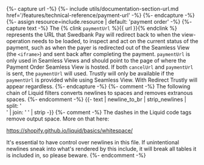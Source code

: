 {%- capture url -%}
    {%- include utils/documentation-section-url.md
        href='/features/technical-reference/payment-url' -%}
{%- endcapture -%}
{%- assign resource=include.resource | default: 'payment order' -%}
{%- capture text -%}
The {% clink `paymentUrl` %}{{ url }}{% endclink %} represents the URL that
Swedbank Pay will redirect back to when the view-operation needs to be loaded,
to inspect and act on the current status of the payment, such as when the payer
is redirected out of the Seamless View (the `<iframe>`) and sent back after
completing the payment. `paymentUrl` is only used in Seamless Views and should
point to the page of where the Payment Order Seamless View is hosted. If both
`cancelUrl` and `paymentUrl` is sent, the `paymentUrl` will used. Trustly will
only be available if the `paymentUrl` is provided while using Seamless View.
With Redirect Trustly will appear regardless.
{%- endcapture -%}
{%- comment -%}
The following chain of Liquid filters converts newlines to spaces and removes
extranous spaces.
{%- endcomment -%}
{{- text | newline_to_br | strip_newlines | split: '<br />' | join: ' ' | strip -}}
{%- comment -%} The dashes in the Liquid code tags remove output space.
More on that here:

<https://shopify.github.io/liquid/basics/whitespace/>

It's essential to have control over newlines in this file. If unintentional
newlines sneak into what's rendered by this include, it will break all tables
it is included in, so please beware.
{%- endcomment -%}
